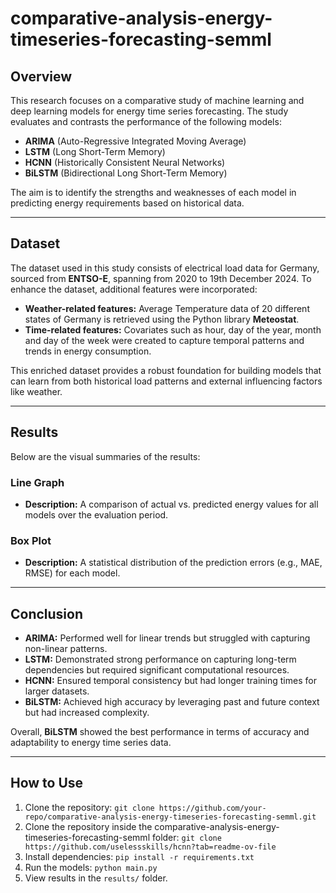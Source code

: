 # comparative-analysis-energy-timeseries-forecasting-semml

## Overview

This research focuses on a comparative study of machine learning and deep learning models for energy time series forecasting. The study evaluates and contrasts the performance of the following models:

- **ARIMA** (Auto-Regressive Integrated Moving Average)
- **LSTM** (Long Short-Term Memory)
- **HCNN** (Historically Consistent Neural Networks)
- **BiLSTM** (Bidirectional Long Short-Term Memory)

The aim is to identify the strengths and weaknesses of each model in predicting energy requirements based on historical data.

---

## Dataset

The dataset used in this study consists of electrical load data for Germany, sourced from **ENTSO-E**, spanning from 2020 to 19th December 2024. To enhance the dataset, additional features were incorporated:

- **Weather-related features:** Average Temperature data of 20 different states of Germany is retrieved using the Python library **Meteostat**.
- **Time-related features:** Covariates such as hour, day of the year, month and day of the week were created to capture temporal patterns and trends in energy consumption.

This enriched dataset provides a robust foundation for building models that can learn from both historical load patterns and external influencing factors like weather.

---

## Results

Below are the visual summaries of the results:

### Line Graph


- **Description:** A comparison of actual vs. predicted energy values for all models over the evaluation period.

### Box Plot

- **Description:** A statistical distribution of the prediction errors (e.g., MAE, RMSE) for each model.




---

## Conclusion

- **ARIMA:** Performed well for linear trends but struggled with capturing non-linear patterns.
- **LSTM:** Demonstrated strong performance on capturing long-term dependencies but required significant computational resources.
- **HCNN:** Ensured temporal consistency but had longer training times for larger datasets.
- **BiLSTM:** Achieved high accuracy by leveraging past and future context but had increased complexity.

Overall, **BiLSTM** showed the best performance in terms of accuracy and adaptability to energy time series data.

---

## How to Use

1. Clone the repository: `git clone https://github.com/your-repo/comparative-analysis-energy-timeseries-forecasting-semml.git`
2. Clone the repository inside the comparative-analysis-energy-timeseries-forecasting-semml folder: `git clone https://github.com/uselessskills/hcnn?tab=readme-ov-file`
2. Install dependencies: `pip install -r requirements.txt`
3. Run the models: `python main.py`
4. View results in the `results/` folder.

